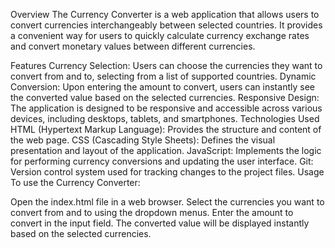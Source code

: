 Overview
The Currency Converter is a web application that allows users to convert currencies interchangeably between selected countries. It provides a convenient way for users to quickly calculate currency exchange rates and convert monetary values between different currencies.

Features
Currency Selection: Users can choose the currencies they want to convert from and to, selecting from a list of supported countries.
Dynamic Conversion: Upon entering the amount to convert, users can instantly see the converted value based on the selected currencies.
Responsive Design: The application is designed to be responsive and accessible across various devices, including desktops, tablets, and smartphones.
Technologies Used
HTML (Hypertext Markup Language): Provides the structure and content of the web page.
CSS (Cascading Style Sheets): Defines the visual presentation and layout of the application.
JavaScript: Implements the logic for performing currency conversions and updating the user interface.
Git: Version control system used for tracking changes to the project files.
Usage
To use the Currency Converter:

Open the index.html file in a web browser.
Select the currencies you want to convert from and to using the dropdown menus.
Enter the amount to convert in the input field.
The converted value will be displayed instantly based on the selected currencies.
